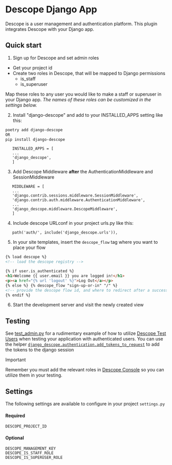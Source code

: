 # Descope Django App

Descope is a user management and authentication platform.
This plugin integrates Descope with your Django app.

## Quick start

1. Sign up for Descope and set admin roles

- Get your project id
- Create two roles in Descope, that will be mapped to Django permissions
  - is_staff
  - is_superuser

Map these roles to any user you would like to make a staff or superuser in your Django app.
_The names of these roles can be customized in the settings below._

2. Install "django-descope" and add to your INSTALLED_APPS setting like this:

```bash
poetry add django-descope
OR
pip install django-descope
```

```
   INSTALLED_APPS = [
   ...
   'django_descope',
   ]
```

3. Add Descope Middleware **after** the AuthenticationMiddleware and SessionMiddleware

```
   MIDDLEWARE = [
   ...
   'django.contrib.sessions.middleware.SessionMiddleware',
   'django.contrib.auth.middleware.AuthenticationMiddleware',
   ...
   'django_descope.middleware.DescopeMiddleware',
   ]
```

4. Include descope URLconf in your project urls.py like this:

```
   path('auth/', include('django_descope.urls')),
```

5. In your site templates, insert the `descope_flow` tag where you want to place your flow

```html
{% load descope %}
<!-- load the descope registry -->

{% if user.is_authenticated %}
<h1>Welcome {{ user.email }} you are logged in!</h1>
<p><a href="{% url 'logout' %}">Log Out</a></p>
{% else %} {% descope_flow "sign-up-or-in" "/" %}
<!-- provide the descope flow id, and where to redirect after a successful login-->
{% endif %}
```

6. Start the development server and visit the newly created view

## Testing

See [test_admin.py](example_app/test_admin.py) for a rudimentary example of
how to utilize [Descope Test Users](https://docs.descope.com/manage/testusers/)
when testing your application with authenticated users.
You can use the helper [`django_descope.authentication.add_tokens_to_request`](django_descope/authentication.py) to add the tokens to the django session

> [!IMPORTANT]
> Remember you must add the relevant roles in [Descope Console](https://app.descope.com)
> so you can utilize them in your testing.

## Settings

The following settings are available to configure in your project `settings.py`

#### Required

```
DESCOPE_PROJECT_ID
```

#### Optional

```
DESCOPE_MANAGEMENT_KEY
DESCOPE_IS_STAFF_ROLE
DESCOPE_IS_SUPERUSER_ROLE
```
